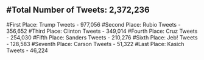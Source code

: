 #Total Number of Tweets: 2,372,236 
---
#First Place: Trump Tweets - 977,056
#Second Place: Rubio Tweets - 356,652
#Third Place: Clinton Tweets - 349,014
#Fourth Place: Cruz Tweets - 254,030
#Fifth Place: Sanders Tweets - 210,276
#Sixth Place: Jeb! Tweets - 128,583
#Seventh Place: Carson Tweets - 51,322
#Last Place: Kasich Tweets - 46,224
